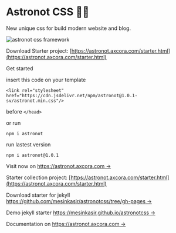 # Astronot CSS 👩‍🚀

New unique css for build modern website and blog.

![astronot css framework](https://blogger.googleusercontent.com/img/b/R29vZ2xl/AVvXsEjWG5tMgqg5YlnGPgRhyYsyQVSmuYzXROYgyrJEUlXU3l1QrCjdqP1m44ds400MnbKtz6YlNDgrTkT1G6nsHiJEgs-M3t2pYCisUpfudAKhuLnKB0tD1c7knr2wAr7mw3rbz60WqUa3wek4bHkN9sWYeIvC9minU3CgA_MpLTu_F4obxDw62vY_x3A2lQ/s1920/ASTRONOTCSS.jpg)

Download Starter project: [https://astronot.axcora.com/starter.html](https://astronot.axcora.com/starter.html)

Get started

insert this code on your template 

`<link rel="stylesheet" href="https://cdn.jsdelivr.net/npm/astronot@1.0.1-sv/astronot.min.css"/>`

before `</head>`

or run

`npm i astronot`

run lastest version

`npm i astronot@1.0.1`

Visit now on [https://astronot.axcora.com →](https://astronot.axcora.com)

Starter collection project: [https://astronot.axcora.com/starter.html](https://astronot.axcora.com/starter.html)

Download starter for jekyll [https://github.com/mesinkasir/astronotcss/tree/gh-pages →](https://github.com/mesinkasir/astronotcss/tree/gh-pages)

Demo jekyll starter [https://mesinkasir.github.io/astronotcss →](https://mesinkasir.github.io/astronotcss/)

Documentation on [https://astronot.axcora.com →](https://astronot.axcora.com)

<p><script type="text/javascript" src="https://cdnjs.buymeacoffee.com/1.0.0/button.prod.min.js" data-name="bmc-button" data-slug="axcora" data-color="#FFDD00" data-emoji="" data-font="Cookie" data-text="Buy me a coffee" data-outline-color="#000000" data-font-color="#000000" data-coffee-color="#ffffff" ></script></p>
